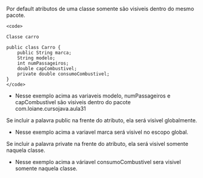 
 Por default atributos de uma classe somente são visiveis dentro do mesmo pacote.
 	
 	<code>
 	
 	Classe carro
		
	public class Carro {
		public String marca;
		String modelo;
		int numPassageiros;
		double capCombustivel;
		private double consumoCombustivel;
	}
	</code> 	
	
 - Nesse exemplo acima as variaveis modelo, numPassageiros e capCombustivel são visiveis dentro do pacote com.loiane.cursojava.aula31
 
 Se incluir a palavra public na frente do atributo, ela será visivel globalmente.
 
 - Nesse exemplo acima a variavel marca será visivel no escopo global.
 
 Se incluir a palavra private na frente do atributo, ela será visivel somente naquela classe.
 
  - Nesse exemplo acima a váriavel consumoCombustivel sera visivel somente naquela classe.